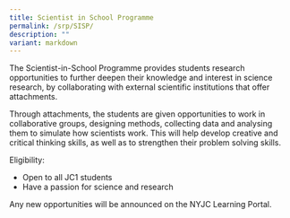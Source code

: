 ```yaml
---
title: Scientist in School Programme
permalink: /srp/SISP/
description: ""
variant: markdown
---
```

The Scientist-in-School Programme provides students research opportunities to further deepen their knowledge and interest in science research, by collaborating with external scientific institutions that offer attachments.

Through attachments, the students are given opportunities to work in collaborative groups, designing methods, collecting data and analysing them to simulate how scientists work. This will help develop creative and critical thinking skills, as well as to strengthen their problem solving skills.

Eligibility:

*   Open to all JC1 students
*   Have a passion for science and research

Any new opportunities will be announced on the NYJC Learning Portal.